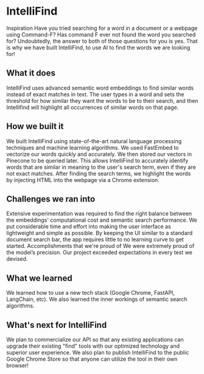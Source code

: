 # IntelliFind

Inspiration
Have you tried searching for a word in a document or a webpage using Command-F? Has command F ever not found the word you searched for? Undoubtedly, the answer to both of those questions for you is yes. That is why we have built IntelliFind, to use AI to find the words we are looking for!

## What it does
IntelliFind uses advanced semantic word embeddings to find similar words instead of exact matches in text. The user types in a word and sets the threshold for how similar they want the words to be to their search, and then Intellifind will highlight all occurrences of similar words on that page.

## How we built it
We built IntelliFind using state-of-the-art natural language processing techniques and machine learning algorithms. We used FastEmbed to vectorize our words quickly and accurately. We then stored our vectors in Pinecone to be queried later. This allows IntelliFind to accurately identify words that are similar in meaning to the user's search term, even if they are not exact matches. After finding the search terms, we highlight the words by injecting HTML into the webpage via a Chrome extension.

## Challenges we ran into
Extensive experimentation was required to find the right balance between the embeddings' computational cost and semantic search performance.
We put considerable time and effort into making the user interface as lightweight and simple as possible. By keeping the UI similar to a standard document search bar, the app requires little to no learning curve to get started.
Accomplishments that we're proud of
We were extremely proud of the model’s precision. Our project exceeded expectations in every test we devised.

## What we learned
We learned how to use a new tech stack (Google Chrome, FastAPI, LangChain, etc). We also learned the inner workings of semantic search algorithms.

## What's next for IntelliFind
We plan to commercialize our API so that any existing applications can upgrade their existing "find" tools with our optimized technology and superior user experience. We also plan to publish IntelliFind to the public Google Chrome Store so that anyone can utilize the tool in their own browser!
